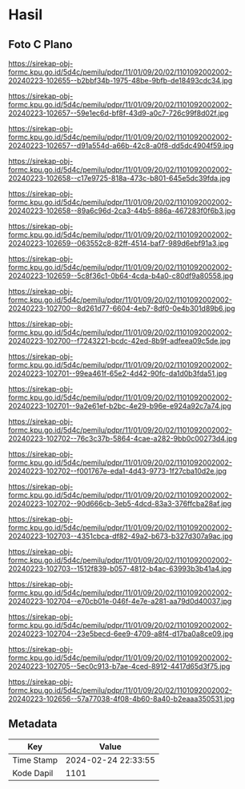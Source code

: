 # Hasil

## Foto C Plano

https://sirekap-obj-formc.kpu.go.id/5d4c/pemilu/pdpr/11/01/09/20/02/1101092002002-20240223-102655--b2bbf34b-1975-48be-9bfb-de18493cdc34.jpg

https://sirekap-obj-formc.kpu.go.id/5d4c/pemilu/pdpr/11/01/09/20/02/1101092002002-20240223-102657--59e1ec6d-bf8f-43d9-a0c7-726c99f8d02f.jpg

https://sirekap-obj-formc.kpu.go.id/5d4c/pemilu/pdpr/11/01/09/20/02/1101092002002-20240223-102657--d91a554d-a66b-42c8-a0f8-dd5dc4904f59.jpg

https://sirekap-obj-formc.kpu.go.id/5d4c/pemilu/pdpr/11/01/09/20/02/1101092002002-20240223-102658--c17e9725-818a-473c-b801-645e5dc39fda.jpg

https://sirekap-obj-formc.kpu.go.id/5d4c/pemilu/pdpr/11/01/09/20/02/1101092002002-20240223-102658--89a6c96d-2ca3-44b5-886a-467283f0f6b3.jpg

https://sirekap-obj-formc.kpu.go.id/5d4c/pemilu/pdpr/11/01/09/20/02/1101092002002-20240223-102659--063552c8-82ff-4514-baf7-989d6ebf91a3.jpg

https://sirekap-obj-formc.kpu.go.id/5d4c/pemilu/pdpr/11/01/09/20/02/1101092002002-20240223-102659--5c8f36c1-0b64-4cda-b4a0-c80df9a80558.jpg

https://sirekap-obj-formc.kpu.go.id/5d4c/pemilu/pdpr/11/01/09/20/02/1101092002002-20240223-102700--8d261d77-6604-4eb7-8df0-0e4b301d89b6.jpg

https://sirekap-obj-formc.kpu.go.id/5d4c/pemilu/pdpr/11/01/09/20/02/1101092002002-20240223-102700--f7243221-bcdc-42ed-8b9f-adfeea09c5de.jpg

https://sirekap-obj-formc.kpu.go.id/5d4c/pemilu/pdpr/11/01/09/20/02/1101092002002-20240223-102701--99ea461f-65e2-4d42-90fc-da1d0b3fda51.jpg

https://sirekap-obj-formc.kpu.go.id/5d4c/pemilu/pdpr/11/01/09/20/02/1101092002002-20240223-102701--9a2e61ef-b2bc-4e29-b96e-e924a92c7a74.jpg

https://sirekap-obj-formc.kpu.go.id/5d4c/pemilu/pdpr/11/01/09/20/02/1101092002002-20240223-102702--76c3c37b-5864-4cae-a282-9bb0c00273d4.jpg

https://sirekap-obj-formc.kpu.go.id/5d4c/pemilu/pdpr/11/01/09/20/02/1101092002002-20240223-102702--f001767e-eda1-4d43-9773-1f27cba10d2e.jpg

https://sirekap-obj-formc.kpu.go.id/5d4c/pemilu/pdpr/11/01/09/20/02/1101092002002-20240223-102702--90d666cb-3eb5-4dcd-83a3-376ffcba28af.jpg

https://sirekap-obj-formc.kpu.go.id/5d4c/pemilu/pdpr/11/01/09/20/02/1101092002002-20240223-102703--4351cbca-df82-49a2-b673-b327d307a9ac.jpg

https://sirekap-obj-formc.kpu.go.id/5d4c/pemilu/pdpr/11/01/09/20/02/1101092002002-20240223-102703--1512f839-b057-4812-b4ac-63993b3b41a4.jpg

https://sirekap-obj-formc.kpu.go.id/5d4c/pemilu/pdpr/11/01/09/20/02/1101092002002-20240223-102704--e70cb01e-046f-4e7e-a281-aa79d0d40037.jpg

https://sirekap-obj-formc.kpu.go.id/5d4c/pemilu/pdpr/11/01/09/20/02/1101092002002-20240223-102704--23e5becd-6ee9-4709-a8f4-d17ba0a8ce09.jpg

https://sirekap-obj-formc.kpu.go.id/5d4c/pemilu/pdpr/11/01/09/20/02/1101092002002-20240223-102705--5ec0c913-b7ae-4ced-8912-4417d65d3f75.jpg

https://sirekap-obj-formc.kpu.go.id/5d4c/pemilu/pdpr/11/01/09/20/02/1101092002002-20240223-102656--57a77038-4f08-4b60-8a40-b2eaaa350531.jpg


## Metadata

| Key        | Value               |
| ---------- | ------------------- |
| Time Stamp | 2024-02-24 22:33:55 |
| Kode Dapil | 1101                |



